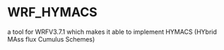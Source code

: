 # WRF_HYMACS
a tool for WRFV3.7.1 which makes it able to implement HYMACS (HYbrid MAss flux Cumulus Schemes)
